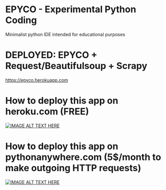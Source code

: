 # EPYCO - Experimental Python Coding
Minimalist python IDE intended for educational purposes

# DEPLOYED: EPYCO + Request/Beautifulsoup + Scrapy
https://epyco.herokuapp.com

# How to deploy this app on heroku.com (FREE)
[![IMAGE ALT TEXT HERE](https://img.youtube.com/vi/ERmGWQ-j-2Y/0.jpg)](https://youtu.be/ERmGWQ-j-2Y?t=660)

# How to deploy this app on pythonanywhere.com (5$/month to make outgoing HTTP requests)
[![IMAGE ALT TEXT HERE](https://img.youtube.com/vi/dGpc6yBe6iE/0.jpg)](https://www.youtube.com/watch?v=dGpc6yBe6iE)
